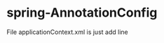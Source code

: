 # spring-AnnotationConfig

File applicationContext.xml is just <bean id = "dbhelper" class = "com.project.db.Dbhelper"> </bean>
 add line
